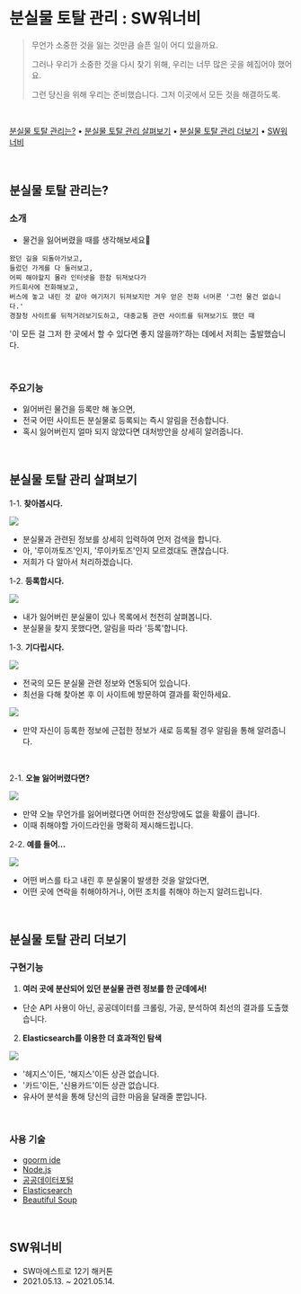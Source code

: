 # 분실물 토탈 관리 : SW워너비

> 무언가 소중한 것을 잃는 것만큼 슬픈 일이 어디 있을까요.
> 
> 그러나 우리가 소중한 것을 다시 찾기 위해, 우리는 너무 많은 곳을 헤집어야 했어요.
> 
> 그런 당신을 위해 우리는 준비했습니다. 그저 이곳에서 모든 것을 해결하도록.
> 

<br>

[분실물 토탈 관리는?](#분실물-토탈-관리는) • [분실물 토탈 관리 살펴보기](#분실물-토탈-관리-살펴보기) • [분실물 토탈 관리 더보기](#분실물-토탈-관리-더보기) • [SW워너비](#sw워너비)

<br>

## **분실물 토탈 관리**는? 
### 소개

- 물건을 잃어버렸을 때를 생각해보세요🤔
```
왔던 길을 되돌아가보고,
들렀던 가게를 다 둘러보고,
어찌 해야할지 몰라 인터넷을 한참 뒤져보다가
카드회사에 전화해보고, 
버스에 놓고 내린 것 같아 여기저기 뒤져보지만 겨우 얻은 전화 너머론 '그런 물건 없습니다.'
경찰청 사이트를 뒤적거려보기도하고, 대중교통 관련 사이트를 뒤져보기도 했던 때

```

'이 모든 걸 그저 한 곳에서 할 수 있다면 좋지 않을까?'하는 데에서 저희는 출발했습니다.

<br>

### 주요기능
- 잃어버린 물건을 등록만 해 놓으면, 
- 전국 어떤 사이트든 분실물로 등록되는 즉시 알림을 전송합니다.
- 혹시 잃어버린지 얼마 되지 않았다면 대처방안을 상세히 알려줍니다.

<br>

## 분실물 토탈 관리 살펴보기

1-1. **찾아봅시다.**

<img src="readme_images/1-1.png" />
    
- 분실물과 관련된 정보를 상세히 입력하여 먼저 검색을 합니다.
- 아, '루이까토즈'인지, '루이카토즈'인지 모르겠대도 괜찮습니다.
- 저희가 다 알아서 처리하겠습니다.

1-2. **등록합시다.**

<img src="readme_images/1-2.png" />

- 내가 잃어버린 분실물이 있나 목록에서 천천히 살펴봅니다.
- 분실물을 찾지 못했다면, 알림을 따라 '등록'합니다.

1-3. **기다립시다.**

<img src="readme_images/1-3.png" />
    
- 전국의 모든 분실물 관련 정보와 연동되어 있습니다.
- 최선을 다해 찾아본 후 이 사이트에 방문하여 결과를 확인하세요.
    
<img src="1-3-1.png" />
    
- 만약 자신이 등록한 정보에 근접한 정보가 새로 등록될 경우 알림을 통해 알려줍니다.

<br>

2-1. **오늘 잃어버렸다면?**

<img src="readme_images/2-1.png" />
    
- 만약 오늘 무언가를 잃어버렸다면 어떠한 전상망에도 없을 확률이 큽니다.
- 이때 취해야할 가이드라인을 명확히 제시해드립니다.

2-2. **예를 들어...**

<img src="readme_images/2-2.png" />
    
- 어떤 버스를 타고 내린 후 분실물이 발생한 것을 알았다면,
- 어떤 곳에 연락을 취해야하거나, 어떤 조치를 취해야 하는지 알려드립니다.

<br>

## 분실물 토탈 관리 더보기

### 구현기능

1. **여러 곳에 분산되어 있던 분실물 관련 정보를 한 군데에서!**

- 단순 API 사용이 아닌, 공공데이터를 크롤링, 가공, 분석하여 최선의 결과를 도출했습니다.

2. **Elasticsearch를 이용한 더 효과적인 탐색**

<img src="https://user-images.githubusercontent.com/57023279/118199258-a06fc500-b48d-11eb-813b-d03e16ddbb40.png" />
    
- '헤지스'이든, '해지스'이든 상관 없습니다.
- '카드'이든, '신용카드'이든 상관 없습니다.
- 유사어 분석을 통해 당신의 급한 마음을 달래줄 뿐입니다.

<br>

### 사용 기술

- [goorm ide](https://ide.goorm.io/)
- [Node.js](https://nodejs.org/)
- [공공데이터포털](https://www.data.go.kr/)
- [Elasticsearch](https://www.elastic.co/kr/)
- [Beautiful Soup](https://www.crummy.com/software/BeautifulSoup/bs4/doc/)

<br>


## SW워너비

- SW마에스트로 12기 해커톤
- 2021.05.13. ~ 2021.05.14.

